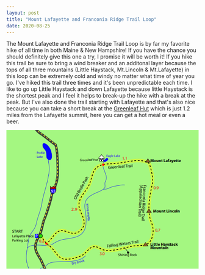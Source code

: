 ```yaml
---
layout: post
title: "Mount Lafayette and Franconia Ridge Trail Loop"
date: 2020-08-25
---
```


The Mount Lafayette and Franconia Ridge Trail Loop is by far my favorite hike of all time in both Maine & New Hampshire! If you have the chance you should definitely give this one a try, I promise it will be worth it! If you hike this trail be sure to bring a wind breaker and an additonal layer because the tops of all three mountains (Little Haystack, Mt.Lincoln & Mt.Lafayette) in this loop can be extremely cold and windy no matter what time of year you go. I've hiked this trail three times and it's been unpredictable each time. I like to go up Little Haystack and down Lafayette because little Haystack is the shortest peak and I feel it helps to break-up the hike with a break at the peak. But I've also done the trail starting with Lafayette and that's also nice because you can take a short break at the [Greenleaf Hut](https://www.outdoors.org/lodging-camping/huts/greenleaf) which is just 1.2 miles from the Lafayette summit, here you can get a hot meal or even a beer. 


![](../images/LafayetteLoopMap.PNG)
